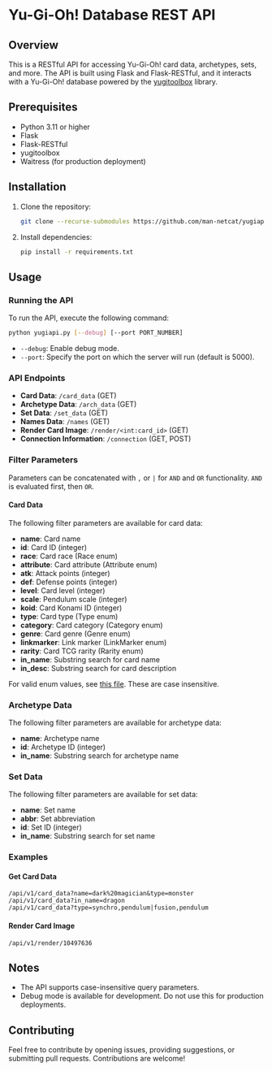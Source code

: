 # Yu-Gi-Oh! Database REST API

## Overview

This is a RESTful API for accessing Yu-Gi-Oh! card data, archetypes, sets, and more. The API is built using Flask and Flask-RESTful, and it interacts with a Yu-Gi-Oh! database powered by the [yugitoolbox](https://github.com/man-netcat/yugitoolbox) library.

## Prerequisites

- Python 3.11 or higher
- Flask
- Flask-RESTful
- yugitoolbox
- Waitress (for production deployment)

## Installation

1. Clone the repository:

    ```bash
    git clone --recurse-submodules https://github.com/man-netcat/yugiapi.git
    ```

2. Install dependencies:

    ```bash
    pip install -r requirements.txt
    ```

## Usage

### Running the API

To run the API, execute the following command:

```bash
python yugiapi.py [--debug] [--port PORT_NUMBER]
```

- `--debug`: Enable debug mode.
- `--port`: Specify the port on which the server will run (default is 5000).

### API Endpoints

- **Card Data**: `/card_data` (GET)
- **Archetype Data**: `/arch_data` (GET)
- **Set Data**: `/set_data` (GET)
- **Names Data**: `/names` (GET)
- **Render Card Image**: `/render/<int:card_id>` (GET)
- **Connection Information**: `/connection` (GET, POST)

### Filter Parameters
Parameters can be concatenated with `,` or `|` for `AND` and `OR` functionality. `AND` is evaluated first, then `OR`.

#### Card Data
The following filter parameters are available for card data:

- **name**: Card name
- **id**: Card ID (integer)
- **race**: Card race (Race enum)
- **attribute**: Card attribute (Attribute enum)
- **atk**: Attack points (integer)
- **def**: Defense points (integer)
- **level**: Card level (integer)
- **scale**: Pendulum scale (integer)
- **koid**: Card Konami ID (integer)
- **type**: Card type (Type enum)
- **category**: Card category (Category enum)
- **genre**: Card genre (Genre enum)
- **linkmarker**: Link marker (LinkMarker enum)
- **rarity**: Card TCG rarity (Rarity enum)
- **in_name**: Substring search for card name
- **in_desc**: Substring search for card description

For valid enum values, see [this file](https://github.com/man-netcat/yugitoolbox/blob/main/src/enums.py). These are case insensitive.

### Archetype Data
The following filter parameters are available for archetype data:

- **name**: Archetype name
- **id**: Archetype ID (integer)
- **in_name**: Substring search for archetype name

### Set Data
The following filter parameters are available for set data:

- **name**: Set name
- **abbr**: Set abbreviation
- **id**: Set ID (integer)
- **in_name**: Substring search for set name

### Examples

#### Get Card Data

```
/api/v1/card_data?name=dark%20magician&type=monster
/api/v1/card_data?in_name=dragon
/api/v1/card_data?type=synchro,pendulum|fusion,pendulum
```

#### Render Card Image

```
/api/v1/render/10497636
```

## Notes

- The API supports case-insensitive query parameters.
- Debug mode is available for development. Do not use this for production deployments.

## Contributing

Feel free to contribute by opening issues, providing suggestions, or submitting pull requests. Contributions are welcome!
